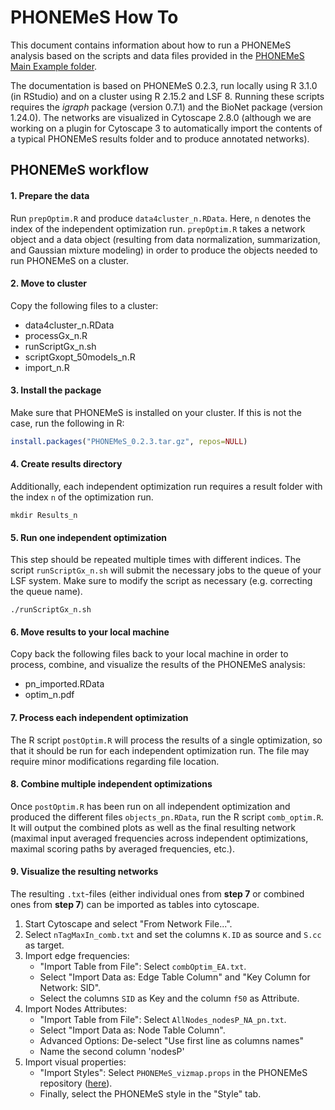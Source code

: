 # PHONEMeS How To

This document contains information about how to run a PHONEMeS analysis based on the scripts and data files provided in the [PHONEMeS Main Example folder](https://github.com/saezlab/PHONEMeS/tree/master/Example/Example_MainData).

The documentation is based on PHONEMeS 0.2.3, run locally using R 3.1.0 (in RStudio) and on a cluster using R 2.15.2 and LSF 8. Running these scripts requires the *igraph* package (version 0.7.1) and the BioNet package (version 1.24.0). The networks are visualized in Cytoscape 2.8.0 (although we are working on a plugin for Cytoscape 3 to automatically import the contents of a typical PHONEMeS results folder and to produce annotated networks).

## PHONEMeS workflow

#### 1. Prepare the data
Run `prepOptim.R` and produce `data4cluster_n.RData`. Here, `n` denotes the index of the independent optimization run.
`prepOptim.R` takes a network object and a data object (resulting from data normalization, summarization, and Gaussian mixture modeling) in order to produce the objects needed to run PHONEMeS on a cluster.

#### 2. Move to cluster
Copy the following files to a cluster:
* data4cluster_n.RData
* processGx_n.R
* runScriptGx_n.sh
* scriptGxopt_50models_n.R
* import_n.R

#### 3. Install the package
Make sure that PHONEMeS is installed on your cluster. If this is not the case, run the following in R:
```R
install.packages("PHONEMeS_0.2.3.tar.gz", repos=NULL)
```

#### 4. Create results directory
Additionally, each independent optimization run requires a result folder with the index `n` of the optimization run.
```
mkdir Results_n
```

#### 5. Run one independent optimization
This step should be repeated multiple times with different indices. The script `runScriptGx_n.sh` will submit the necessary jobs to the queue of your LSF system. Make sure to modify the script as necessary (e.g. correcting the queue name).
```
./runScriptGx_n.sh
```

#### 6. Move results to your local machine
Copy back the following files back to your local machine in order to process, combine, and visualize the results of the PHONEMeS analysis:
* pn_imported.RData
* optim_n.pdf

#### 7. Process each independent optimization
The R script `postOptim.R` will process the results of a single optimization, so that it should be run for each independent optimization run. The file may require minor modifications regarding file location.

#### 8. Combine multiple independent optimizations
Once `postOptim.R` has been run on all independent optimization and produced the different files `objects_pn.RData`, run the R script `comb_optim.R`. It will output the combined plots as well as the final resulting network (maximal input averaged frequencies across independent optimizations, maximal scoring paths by averaged frequencies, etc.).

#### 9. Visualize the resulting networks
The resulting `.txt`-files (either individual ones from **step 7** or combined ones from **step 7**) can be imported as tables into cytoscape.
1. Start Cytoscape and select "From Network File...".
2. Select `nTagMaxIn_comb.txt` and set the columns `K.ID` as source and `S.cc` as target.
3. Import edge frequencies: 
    * "Import Table from File": Select `combOptim_EA.txt`. 
    * Select "Import Data as: Edge Table Column" and "Key Column for Network: SID". 
    * Select the columns `SID` as Key and the column `f50` as Attribute.
4. Import Nodes Attributes:
    * "Import Table from File": Select `AllNodes_nodesP_NA_pn.txt`. 
    * Select "Import Data as: Node Table Column".
    * Advanced Options: De-select "Use first line as columns names"
    * Name the second column 'nodesP'
5. Import visual properties:
   * "Import Styles": Select `PHONEMeS_vizmap.props` in the PHONEMeS repository ([here](https://github.com/saezlab/PHONEMeS/tree/master/Example)).
   * Finally, select the PHONEMeS style in the "Style" tab.
